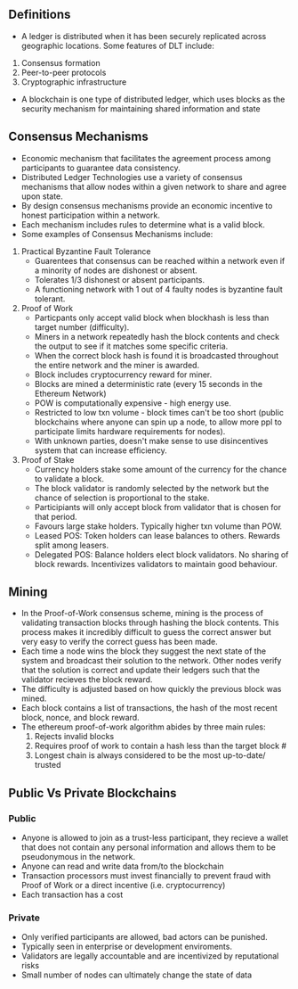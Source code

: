 ## Definitions
- A ledger is distributed when it has been securely replicated across geographic locations. Some features of DLT include:
1. Consensus formation
2. Peer-to-peer protocols
3. Cryptographic infrastructure

- A blockchain is one type of distributed ledger, which uses blocks as the security mechanism for maintaining shared information and state

## Consensus Mechanisms

- Economic mechanism that facilitates the agreement process among participants to guarantee data consistency.
- Distributed Ledger Technologies use a variety of consensus mechanisms that allow nodes within a given network to share and agree upon state.
- By design consensus mechanisms provide an economic incentive to honest participation within a network.
- Each mechanism includes rules to determine what is a valid block.
- Some examples of Consensus Mechanisms include:

1.  Practical Byzantine Fault Tolerance
    - Guarentees that consensus can be reached within a network even if a minority of nodes are dishonest or absent.
    - Tolerates 1/3 dishonest or absent participants. 
    - A functioning network with 1 out of 4 faulty nodes is byzantine fault tolerant.
2.  Proof of Work
    - Particpants only accept valid block when blockhash is less than target number (difficulty).
    - Miners in a network repeatedly hash the block contents and check the output to see if it matches some specific criteria.
    - When the correct block hash is found it is broadcasted throughout the entire network and the miner is awarded.
    - Block includes cryptocurrency reward for miner.
    - Blocks are mined a deterministic rate (every 15 seconds in the Ethereum Network)
    - POW is computationally expensive - high energy use.
    - Restricted to low txn volume - block times can't be too short (public blockchains where anyone can spin up a node, to allow more ppl to participate limits hardware requirements for nodes).
    - With unknown parties, doesn't make sense to use disincentives system that can increase efficiency.
3.  Proof of Stake
    - Currency holders stake some amount of the currency for the chance to validate a block.
    - The block validator is randomly selected by the network but the chance of selection is proportional to the stake.
    - Participiants will only accept block from validator that is chosen for that period. 
    - Favours large stake holders. Typically higher txn volume than POW.
    - Leased POS: Token holders can lease balances to others. Rewards split among leasers.
    - Delegated POS: Balance holders elect block validators. No sharing of block rewards. Incentivizes validators to maintain good behaviour.

## Mining

- In the Proof-of-Work consensus scheme, mining is the process of validating transaction blocks through hashing the block contents. This process makes it incredibly difficult to guess the correct answer but very easy to verify the correct guess has been made.
- Each time a node wins the block they suggest the next state of the system and broadcast their solution to the network. Other nodes verify that the solution is correct and update their ledgers such that the validator recieves the block reward.
- The difficulty is adjusted based on how quickly the previous block was mined.
- Each block contains a list of transactions, the hash of the most recent block, nonce, and block reward.
- The ethereum proof-of-work algorithm abides by three main rules:
  1.  Rejects invalid blocks
  2.  Requires proof of work to contain a hash less than the target block #
  3.  Longest chain is always considered to be the most up-to-date/ trusted

## Public Vs Private Blockchains

### Public

- Anyone is allowed to join as a trust-less participant, they recieve a wallet that does not contain any personal information and allows them to be pseudonymous in the network.
- Anyone can read and write data from/to the blockchain
- Transaction processors must invest financially to prevent fraud with Proof of Work or a direct incentive (i.e. cryptocurrency)
- Each transaction has a cost

### Private

- Only verified participants are allowed, bad actors can be punished.
- Typically seen in enterprise or development enviroments.
- Validators are legally accountable and are incentivized by reputational risks
- Small number of nodes can ultimately change the state of data
